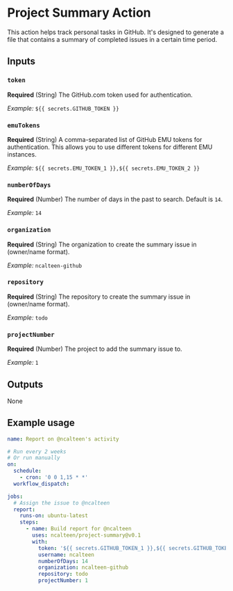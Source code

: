 # Project Summary Action

This action helps track personal tasks in GitHub. It's designed to generate a
file that contains a summary of completed issues in a certain time period.

## Inputs

### `token`

**Required** (String) The GitHub.com token used for authentication.

_Example:_ `${{ secrets.GITHUB_TOKEN }}`

### `emuTokens`

**Required** (String) A comma-separated list of GitHub EMU tokens for
authentication. This allows you to use different tokens for different EMU
instances.

_Example:_ `${{ secrets.EMU_TOKEN_1 }},${{ secrets.EMU_TOKEN_2 }}`

### `numberOfDays`

**Required** (Number) The number of days in the past to search. Default is `14`.

_Example:_ `14`

### `organization`

**Required** (String) The organization to create the summary issue in
(owner/name format).

_Example:_ `ncalteen-github`

### `repository`

**Required** (String) The repository to create the summary issue in (owner/name
format).

_Example:_ `todo`

### `projectNumber`

**Required** (Number) The project to add the summary issue to.

_Example:_ `1`

## Outputs

None

## Example usage

```yaml
name: Report on @ncalteen's activity

# Run every 2 weeks
# Or run manually
on:
  schedule:
    - cron: '0 0 1,15 * *'
  workflow_dispatch:

jobs:
  # Assign the issue to @ncalteen
  report:
    runs-on: ubuntu-latest
    steps:
      - name: Build report for @ncalteen
        uses: ncalteen/project-summary@v0.1
        with:
          token: '${{ secrets.GITHUB_TOKEN_1 }},${{ secrets.GITHUB_TOKEN_2 }}'
          username: ncalteen
          numberOfDays: 14
          organization: ncalteen-github
          repository: todo
          projectNumber: 1
```
